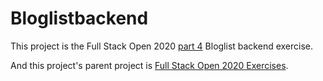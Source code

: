 # Bloglistbackend

This project is the Full Stack Open 2020 [part 4](https://fullstackopen.com/en/part4) Bloglist backend exercise.

And this project's parent project is [Full Stack Open 2020 Exercises](https://github.com/Zeroto521/Full-Stack-Open-2020-Exercises).
